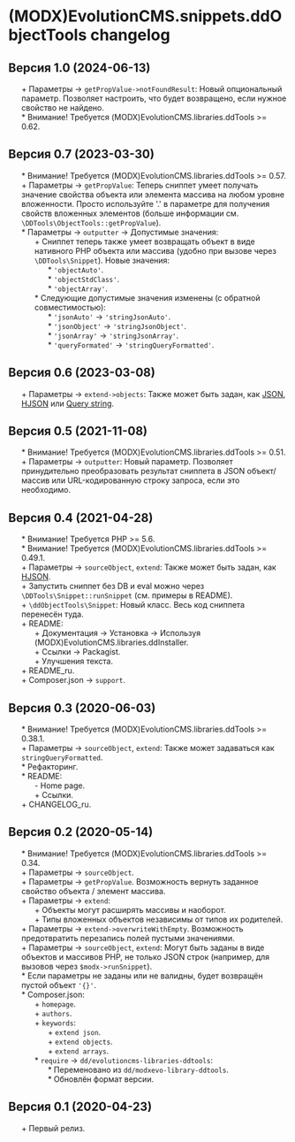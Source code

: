 # (MODX)EvolutionCMS.snippets.ddObjectTools changelog


## Версия 1.0 (2024-06-13)
* \+ Параметры → `getPropValue->notFoundResult`: Новый опциональный параметр. Позволяет настроить, что будет возвращено, если нужное свойство не найдено.
* \* Внимание! Требуется (MODX)EvolutionCMS.libraries.ddTools >= 0.62.


## Версия 0.7 (2023-03-30)
* \* Внимание! Требуется (MODX)EvolutionCMS.libraries.ddTools >= 0.57.
* \+ Параметры → `getPropValue`: Теперь сниппет умеет получать значение свойства объекта или элемента массива на любом уровне вложенности. Просто используйте '.' в параметре для получения свойств вложенных элементов (больше информации см. `\DDTools\ObjectTools::getPropValue`).
* \* Параметры → `outputter` → Допустимые значения:
	* \+ Сниппет теперь также умеет возвращать объект в виде нативного PHP объекта или массива (удобно при вызове через `\DDTools\Snippet`). Новые значения:
		* \* `'objectAuto'`.
		* \* `'objectStdClass'`.
		* \* `'objectArray'`.
	* \* Следующие допустимые значения изменены (с обратной совместимостью):
		* \* `'jsonAuto'` → `'stringJsonAuto'`.
		* \* `'jsonObject'` → `'stringJsonObject'`.
		* \* `'jsonArray'` → `'stringJsonArray'`.
		* \* `'queryFormated'` → `'stringQueryFormatted'`.


## Версия 0.6 (2023-03-08)
* \+ Параметры → `extend->objects`: Также может быть задан, как [JSON](https://ru.wikipedia.org/wiki/JSON), [HJSON](https://hjson.github.io/) или [Query string](https://en.wikipedia.org/wiki/Query_string).


## Версия 0.5 (2021-11-08)
* \* Внимание! Требуется (MODX)EvolutionCMS.libraries.ddTools >= 0.51.
* \+ Параметры → `outputter`: Новый параметр. Позволяет принудительно преобразовать результат сниппета в JSON объект/массив или URL-кодированную строку запроса, если это необходимо.


## Версия 0.4 (2021-04-28)
* \* Внимание! Требуется PHP >= 5.6.
* \* Внимание! Требуется (MODX)EvolutionCMS.libraries.ddTools >= 0.49.1.
* \+ Параметры → `sourceObject`, `extend`: Также может быть задан, как [HJSON](https://hjson.github.io/).
* \+ Запустить сниппет без DB и eval можно через `\DDTools\Snippet::runSnippet` (см. примеры в README).
* \+ `\ddObjectTools\Snippet`: Новый класс. Весь код сниппета перенесён туда.
* \+ README:
	* \+ Документация → Установка → Используя (MODX)EvolutionCMS.libraries.ddInstaller.
	* \+ Ссылки → Packagist.
	* \+ Улучшения текста.
* \+ README_ru.
* \+ Composer.json → `support`.


## Версия 0.3 (2020-06-03)
* \* Внимание! Требуется (MODX)EvolutionCMS.libraries.ddTools >= 0.38.1.
* \+ Параметры → `sourceObject`, `extend`: Также может задаваться как `stringQueryFormatted`.
* \* Рефакторинг.
* \* README:
	* \- Home page.
	* \+ Ссылки.
* \+ CHANGELOG_ru.


## Версия 0.2 (2020-05-14)
* \* Внимание! Требуется (MODX)EvolutionCMS.libraries.ddTools >= 0.34.
* \+ Параметры → `sourceObject`.
* \+ Параметры → `getPropValue`. Возможность вернуть заданное свойство объекта / элемент массива.
* \+ Параметры → `extend`:
	* \+ Объекты могут расширять массивы и наоборот.
	* \+ Типы вложенных объектов независимы от типов их родителей.
* \+ Параметры → `extend->overwriteWithEmpty`. Возможность предотвратить перезапись полей пустыми значениями.
* \+ Параметры → `sourceObject`, `extend`: Могут быть заданы в виде объектов и массивов PHP, не только JSON строк (например, для вызовов через `$modx->runSnippet`).
* \* Если параметры не заданы или не валидны, будет возвращён пустой объект `'{}'`.
* \* Composer.json:
	* \+ `homepage`.
	* \+ `authors`.
	* \+ `keywords`:
		* \+ `extend json`.
		* \+ `extend objects`.
		* \+ `extend arrays`.
	* \* `require` → `dd/evolutioncms-libraries-ddtools`:
		* \* Переменовано из `dd/modxevo-library-ddtools`.
		* \* Обновлён формат версии.


## Версия 0.1 (2020-04-23)
* \+ Первый релиз.


<link rel="stylesheet" type="text/css" href="https://raw.githack.com/DivanDesign/CSS.ddMarkdown/master/style.min.css" />
<style>ul{list-style:none;}</style>